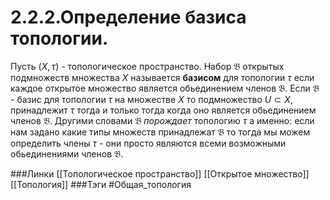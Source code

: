 # 2.2.2.Определение базиса топологии.
Пусть $(X,\tau)$ - топологическое пространство. Набор $\mathfrak{B}$ открытых подмножеств множества $X$ называется **базисом** для топологии $\tau$ если каждое открытое множество является обьединением членов $\mathfrak{B}$.
Если $\mathfrak{B}$ - базис для топологии $\tau$ на множестве $X$ то подмножество $U\subset X$, принадлежит $\tau$ тогда и только тогда когда оно является обьединением членов $\mathfrak{B}$. Другими словами $\mathfrak{B}$ *порождает* топологию $\tau$ а именно: если нам задано какие типы множеств принадлежат $\mathfrak{B}$ то тогда мы можем определить члены $\tau$ - они просто являются всеми возможными обьединениями членов $\mathfrak{B}$.

###Линки [[Топологическое пространство]] [[Открытое множество]] [[Топология]] 
###Тэги 
 #Общая_топология